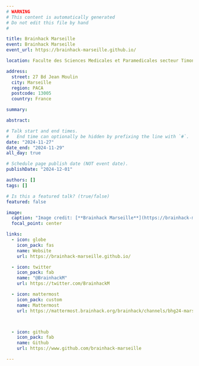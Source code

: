 ```yaml
---
# WARNING
# This content is automatically generated
# Do not edit this file by hand
#

title: Brainhack Marseille
event: Brainhack Marseille
event_url: https://brainhack-marseille.github.io/

location: Faculte des Sciences Medicales et Paramedicales secteur Timone (Aix-Marseille Universite)

address:
  street: 27 Bd Jean Moulin
  city: Marseille
  region: PACA
  postcode: 13005
  country: France

summary:

abstract:

# Talk start and end times.
#   End time can optionally be hidden by prefixing the line with `#`.
date: "2024-11-27"
date_end: "2024-11-29"
all_day: true

# Schedule page publish date (NOT event date).
publishDate: "2024-12-01"

authors: []
tags: []

# Is this a featured talk? (true/false)
featured: false

image:
  caption: "Image credit: [**Brainhack Marseille**](https://brainhack-marseille.github.io/)"
  focal_point: center

links:
  - icon: globe
    icon_pack: fas
    name: Website
    url: https://brainhack-marseille.github.io/

  - icon: twitter
    icon_pack: fab
    name: "@BrainhackM"
    url: https://twitter.com/BrainhackM

  - icon: mattermost
    icon_pack: custom
    name: Mattermost
    url: https://mattermost.brainhack.org/brainhack/channels/bhg24-marseille



  - icon: github
    icon_pack: fab
    name: Github
    url: https://www.github.com/brainhack-marseille

---
```


